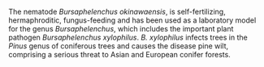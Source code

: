 The nematode _Bursaphelenchus okinawaensis_, is self-fertilizing, hermaphroditic, fungus-feeding and has been used as a laboratory model for the genus _Bursaphelenchus_, which includes the important plant pathogen _Bursaphelenchus xylophilus_. _B. xylophilus_ infects trees in the _Pinus_ genus of coniferous trees and causes the disease pine wilt, comprising a serious threat to Asian and European conifer forests.

